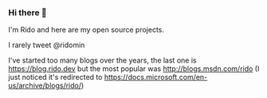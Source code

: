 ### Hi there 👋

I'm Rido and here are my open source projects.

I rarely tweet @ridomin

I've started too many blogs over the years, the last one is https://blog.rido.dev but the most popular was http://blogs.msdn.com/rido (I just noticed it's redirected to https://docs.microsoft.com/en-us/archive/blogs/rido/)



